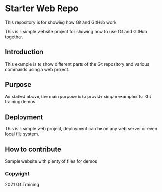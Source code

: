 # Starter Web Repo

This repository is for showing how Git and GitHub work

This is a simple website project for showing how to use Git and GitHub together.

## Introduction

This example is to show different parts of the Git repository and various commands using a web project.

## Purpose

As statted above, the main purpose is to provide simple examples for Git training demos.

## Deployment

This is a simple web project, deployment can be on any web server or even local file system.

## How to contribute

Sample website with plenty of files for demos

### Copyright

2021 Git.Training